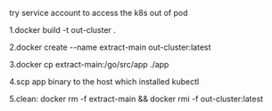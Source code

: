 try service account to access the k8s out of pod

1.docker build -t out-cluster .

2.docker create --name extract-main out-cluster:latest

3.docker cp extract-main:/go/src/app ./app

4.scp app binary to the host which installed kubectl

5.clean: docker rm -f extract-main && docker rmi -f out-cluster:latest

